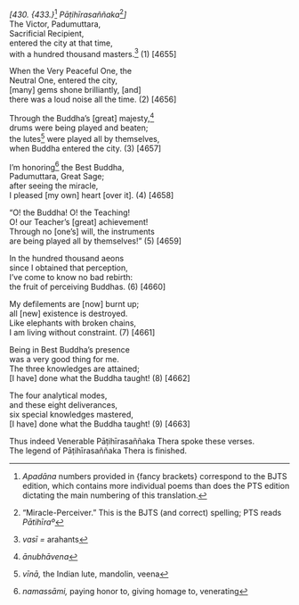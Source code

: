 *\[430. {433.}*[^1] *Pāṭihīrasaññaka*[^2]*\]*  
The Victor, Padumuttara,  
Sacrificial Recipient,  
entered the city at that time,  
with a hundred thousand masters.[^3] (1) \[4655\]

When the Very Peaceful One, the  
Neutral One, entered the city,  
\[many\] gems shone brilliantly, \[and\]  
there was a loud noise all the time. (2) \[4656\]

Through the Buddha’s \[great\] majesty,[^4]  
drums were being played and beaten;  
the lutes[^5] were played all by themselves,  
when Buddha entered the city. (3) \[4657\]

I’m honoring[^6] the Best Buddha,  
Padumuttara, Great Sage;  
after seeing the miracle,  
I pleased \[my own\] heart \[over it\]. (4) \[4658\]

“O! the Buddha! O! the Teaching!  
O! our Teacher’s \[great\] achievement!  
Through no \[one’s\] will, the instruments  
are being played all by themselves!” (5) \[4659\]

In the hundred thousand aeons  
since I obtained that perception,  
I’ve come to know no bad rebirth:  
the fruit of perceiving Buddhas. (6) \[4660\]

My defilements are \[now\] burnt up;  
all \[new\] existence is destroyed.  
Like elephants with broken chains,  
I am living without constraint. (7) \[4661\]

Being in Best Buddha’s presence  
was a very good thing for me.  
The three knowledges are attained;  
\[I have\] done what the Buddha taught! (8) \[4662\]

The four analytical modes,  
and these eight deliverances,  
six special knowledges mastered,  
\[I have\] done what the Buddha taught! (9) \[4663\]

Thus indeed Venerable Pāṭihīrasaññaka Thera spoke these verses.  
The legend of Pāṭihīrasaññaka Thera is finished.  
[^1]: *Apadāna* numbers provided in {fancy brackets} correspond to the
    BJTS edition, which contains more individual poems than does the PTS
    edition dictating the main numbering of this translation.  
[^2]: “Miracle-Perceiver.” This is the BJTS (and correct) spelling; PTS
    reads *Pātihīraº*  
[^3]: *vasī =* arahants  
[^4]: *ānubhāvena*  
[^5]: *vīnā,* the Indian lute, mandolin, veena  
[^6]: *namassāmi,* paying honor to, giving homage to, venerating
